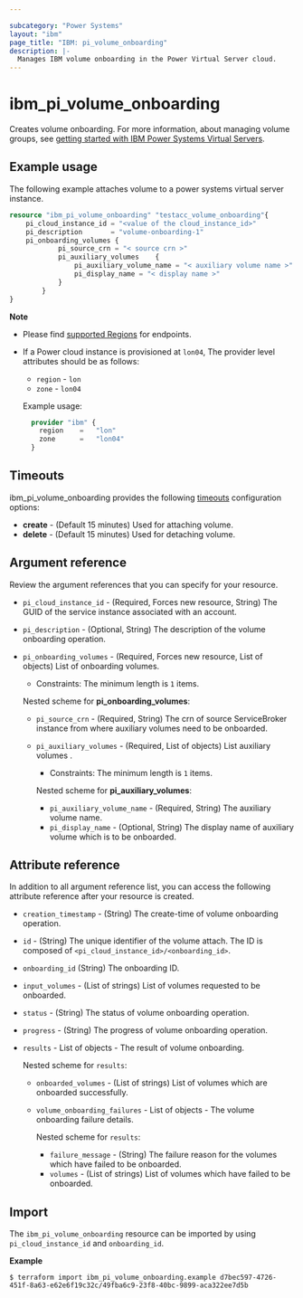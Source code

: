```yaml
---

subcategory: "Power Systems"
layout: "ibm"
page_title: "IBM: pi_volume_onboarding"
description: |-
  Manages IBM volume onboarding in the Power Virtual Server cloud.
---
```


# ibm_pi_volume_onboarding
Creates volume onboarding. For more information, about managing volume groups, see [getting started with IBM Power Systems Virtual Servers](https://cloud.ibm.com/docs/power-iaas?topic=power-iaas-getting-started).


## Example usage
The following example attaches volume to a power systems virtual server instance.

```terraform
resource "ibm_pi_volume_onboarding" "testacc_volume_onboarding"{
	pi_cloud_instance_id = "<value of the cloud_instance_id>"
	pi_description       = "volume-onboarding-1"
	pi_onboarding_volumes {
			pi_source_crn = "< source crn >"
			pi_auxiliary_volumes    {
				pi_auxiliary_volume_name = "< auxiliary volume name >"
				pi_display_name = "< display name >"
			}
		}
}
```

**Note**
* Please find [supported Regions](https://cloud.ibm.com/apidocs/power-cloud#endpoint) for endpoints.
* If a Power cloud instance is provisioned at `lon04`, The provider level attributes should be as follows:
  * `region` - `lon`
  * `zone` - `lon04`

  Example usage:
  
  ```terraform
    provider "ibm" {
      region    =   "lon"
      zone      =   "lon04"
    }
  ```
  
## Timeouts

ibm_pi_volume_onboarding provides the following [timeouts](https://www.terraform.io/docs/language/resources/syntax.html) configuration options:

- **create** - (Default 15 minutes) Used for attaching volume.
- **delete** - (Default 15 minutes) Used for detaching volume.

## Argument reference 
Review the argument references that you can specify for your resource. 

- `pi_cloud_instance_id` - (Required, Forces new resource, String) The GUID of the service instance associated with an account.
- `pi_description` - (Optional, String) The description of the volume onboarding operation.
- `pi_onboarding_volumes` - (Required, Forces new resource, List of objects) List of onboarding volumes.
  - Constraints: The minimum length is `1` items.

  Nested scheme for **pi_onboarding_volumes**:
  - `pi_source_crn` - (Required, String) The crn of source ServiceBroker instance from where auxiliary volumes need to be onboarded.
  - `pi_auxiliary_volumes` - (Required, List of objects) List auxiliary volumes .
    - Constraints: The minimum length is `1` items.

    Nested scheme for **pi_auxiliary_volumes**:
    - `pi_auxiliary_volume_name` - (Required, String) The auxiliary volume name.
    - `pi_display_name` - (Optional, String) The display name of auxiliary volume which is to be onboarded.

## Attribute reference
In addition to all argument reference list, you can access the following attribute reference after your resource is created.

- `creation_timestamp` - (String) The create-time of volume onboarding operation.
- `id` - (String) The unique identifier of the volume attach. The ID is composed of `<pi_cloud_instance_id>/<onboarding_id>`.
- `onboarding_id` (String) The onboarding ID.
- `input_volumes` - (List of strings) List of volumes requested to be onboarded.
- `status` - (String) The status of volume onboarding operation.
- `progress` - (String) The progress of volume onboarding operation.
- `results` - List of objects - The result of volume onboarding.

  Nested scheme for `results`:
    - `onboarded_volumes` - (List of strings) List of volumes which are onboarded successfully.
    - `volume_onboarding_failures` - List of objects - The volume onboarding failure details.

      Nested scheme for `results`:
      - `failure_message` - (String) The failure reason for the volumes which have failed to be onboarded.
      - `volumes` - (List of strings) List of volumes which have failed to be onboarded.

## Import

The `ibm_pi_volume_onboarding` resource can be imported by using `pi_cloud_instance_id` and `onboarding_id`.

**Example**

```
$ terraform import ibm_pi_volume_onboarding.example d7bec597-4726-451f-8a63-e62e6f19c32c/49fba6c9-23f8-40bc-9899-aca322ee7d5b
```
